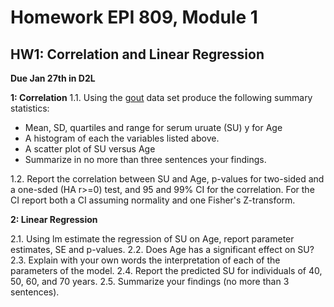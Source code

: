 # Homework EPI 809, Module 1

## HW1: Correlation and Linear Regression

**Due Jan 27th in D2L**

**1: Correlation**
1.1. Using the [gout](https://github.com/gdlc/EPI809/blob/master/gout.txt) data set produce the following summary statistics:

   - Mean, SD, quartiles and range for serum uruate (SU) y for Age
   - A histogram of each the variables listed above.
   - A scatter plot of SU versus Age
   - Summarize in no more than three sentences your findings.
   
1.2. Report the correlation between SU and Age, p-values for two-sided and a one-sded (HA r>=0) test, and 95 and 99% CI for the correlation. For the CI report both a CI assuming normality and one Fisher's Z-transform.

**2: Linear Regression**

2.1. Using lm estimate the regression of SU on Age, report parameter estimates, SE and p-values.
2.2. Does Age has a significant effect on SU?
2.3. Explain with your own words the interpretation of each of the parameters of the model.
2.4. Report the predicted SU for individuals of 40, 50, 60, and 70 years.
2.5. Summarize your findings (no more than 3 sentences).
